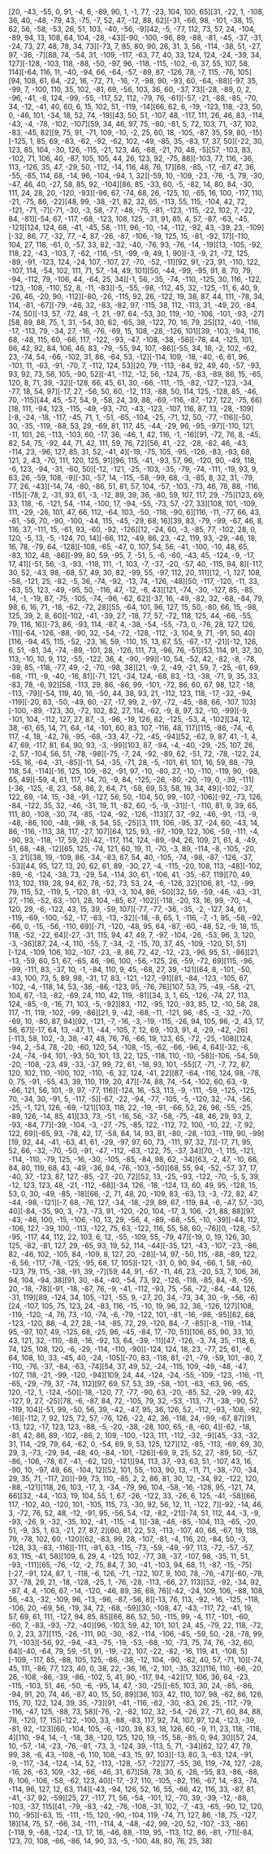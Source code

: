[20, -43, -55, 0, 91, -4, 6, -89, 90, 1, -1, 77, -23, 104, 100, 65][31, -22, 1, -108, 36, 40, -48, -79, 43, -75, -7, 52, 47, -12, 88, 62][-31, -66, 98, -101, -38, 15, 62, 56, -58, -53, 26, 51, 103, -40, -56, -9][42, -5, -77, 112, 73, 57, 24, -104, -89, 94, 13, 108, 64, 104, -28, -43][-90, -100, -96, 89, -88, -81, -45, -37, -31, -24, 73, 27, 48, 78, 34, 73][-73, 7, 85, 80, 90, 26, 31, 3, 56, -114, -38, 51, -27, 97, -36, -7][88, 74, -54, 31, -109, -117, -63, 77, 40, 33, 124, 124, -24, -39, 34, 127][-128, -103, 118, -88, -50, -97, 96, -118, -115, -102, -6, 37, 55, 107, 58, 114][-64, 116, 11, -40, -94, 66, -64, -57, -89, 87, -126, 78, -7, 115, -76, 105][94, 108, 61, 64, -22, 16, -72, 71, -16, -7, -98, 90, -93, 60, -64, -88][-97, 35, -99, 7, -100, 110, 35, 102, -81, 69, -56, 103, 36, 60, -37, 73][-28, -89, 0, 2, -96, -41, -8, 124, -99, -55, -117, 52, 112, -79, 76, -61][-57, -21, -88, -85, -70, 34, -12, -41, 40, 60, 6, 15, 102, 51, -119, -14][66, 62, 6, -19, -123, 118, -23, 50, 0, -46, 101, -34, 18, 52, 74, -19][43, 50, 51, -107, 48, -117, 111, 26, 46, 83, -114, -43, -4, -78, -102, -107][59, 34, 46, 97, 75, -80, -81, 5, 72, 103, 71, -37, 102, -83, -45, 82][9, 75, 91, -71, 109, -10, -2, 25, 60, 18, -105, -87, 35, 59, 80, -15][-125, 1, 85, 69, -83, -62, -92, -62, 102, -49, -85, 35, -83, 17, 37, 50][-22, 30, 123, 85, 104, -30, 126, -115, -21, 123, 46, -68, -21, 70, 48, -5][57, -103, 83, -102, 71, 106, 40, -87, 105, 105, 44, 26, 123, 92, -75, 88][-103, 77, 116, -36, 113, -126, 35, 47, -29, 50, -112, -14, 116, 48, 76, 17][68, -85, -17, -67, 47, 36, -55, -85, 114, 68, -14, 96, -104, -94, 1, 32][-59, 10, -109, -23, -76, -5, 79, -30, -47, 46, 40, -27, 58, 85, 92, -104][86, 85, -33, 60, -5, -82, 14, 80, 84, -30, 111, 24, 28, 20, -120, -93][-96, 67, -74, 68, 26, -125, 10, -65, 16, 100, -117, 110, -21, -75, 86, -22][48, 99, -38, -21, 82, 32, 65, -113, 55, 115, -104, 42, 72, -121, -71, -7][-71, -30, -3, 58, -77, -48, -75, -81, -123, -115, -22, 102, 7, -22, 84, -81][-54, 67, -117, -68, -123, 108, 125, -31, 91, 85, 4, 57, -87, -63, -45, -121][124, 124, 68, -41, -45, 58, -111, 96, -10, -14, -112, -92, 43, -39, 23, -109][-32, 86, 77, -32, 77, -4, 87, -26, -87, -106, -19, 125, 15, -81, -92, 17][-110, 104, 27, 118, -61, 0, -57, 33, 82, -32, -40, -76, 93, -76, -14, -19][13, -105, -92, 118, 22, -43, -103, 7, -62, -116, -51, -99, -9, 49, 1, 90][-3, -9, 21, -72, 125, -89, -91, -123, 124, -24, 107, -107, 27, -70, -52, -11][92, 91, -23, 91, -110, 122, -107, 114, -54, 102, 111, 71, 57, -14, 49, 101][50, -44, -99, -95, 91, 8, 70, 79, -94, -112, 79, -106, 44, -64, 25, 34][-1, 56, -35, -74, -110, -125, 30, 116, -122, -123, -108, -110, 52, 8, -11, -83][-5, -55, -98, -112, 45, 32, -125, -11, 6, 40, 9, -26, 46, -20, 90, -112][-80, -26, -115, 92, 26, -122, 19, 38, 87, 44, 111, -78, 34, 114, -81, -67][-79, -46, 32, -83, -82, 97, -115, 38, 112, -113, 31, -49, 20, -84, -74, 50][-13, 57, -72, 48, -1, 21, -97, 64, -53, 30, 119, -10, -106, -101, -93, -27][58, 89, 88, 75, 1, 31, -54, 30, 62, -65, 38, -122, 70, 16, 79, 25][12, -40, -116, -17, -113, 79, -34, 27, -16, -76, -69, 15, 108, -28, -126, 101][39, -103, -94, 116, 68, -48, 115, 60, -66, 117, -122, -93, -47, -108, -38, -56][-78, 44, -125, 101, 66, 42, 92, 84, 106, 46, 83, -79, -55, 94, 107, -86][-55, 34, 18, -2, 102, -62, 23, -74, 54, -66, -102, 31, 86, -64, 53, -12][-114, 109, -18, -40, -6, 61, 96, -101, 11, -63, -91, -70, 7, -112, 124, 53][20, 79, -113, -84, 92, 49, 40, -57, -93, 93, 92, 73, 56, 105, -90, 52][-41, -112, -12, 56, -124, 75, -83, -89, 86, 15, -65, 120, 8, 71, 39, -32][-128, 66, 45, 61, 30, -66, -111, -15, -82, -127, -123, -34, -77, 18, 54, 97][-17, 27, -56, 50, 60, -12, 113, -88, 50, 114, 125, -128, 85, -46, 70, -115][44, 45, -57, 54, 9, -58, 24, 39, 88, -69, -116, -87, -127, 122, -75, 66][18, 111, -94, 123, -115, -49, -93, -70, -43, -123, -107, 116, 87, 13, -28, -109][-8, -24, -18, -117, -45, 71, 1, -51, -65, -104, -25, -71, 12, 50, -77, -116][-50, 30, -35, -119, -88, 53, 29, -69, 81, 117, 45, -44, -29, 96, -95, -97][-110, 121, -11, 101, 26, -113, -103, 60, -17, 36, -46, 1, 42, 116, -1, -16][91, -72, 76, 8, -45, 82, 54, 75, -92, 44, 71, 42, 111, 59, 76, 72][56, 41, -22, -28, -82, 46, -43, -114, 23, -96, 127, 85, 31, 52, -41, 4][-19, -75, 105, -95, -126, -83, -93, 68, 121, 2, 43, -70, 111, 120, 125, 91][96, 115, -41, -93, 57, 96, -120, 90, -49, 118, -6, 123, -94, -31, -60, 50][-12, -121, -25, -103, -35, -79, -74, -111, -19, 93, 9, 63, 26, -59, 108, -9][-30, -57, 14, -115, -58, -99, 68, -3, -85, 8, 32, 31, -79, 77, 26, -43][-14, 74, -80, -86, 51, 81, 57, 104, -57, -103, -73, 46, 78, 88, -116, -115][-78, 2, -31, 93, 61, -3, -12, 89, 39, 36, -80, 59, 107, 117, 29, -75][123, 69, 33, 118, -6, -121, 54, -114, -100, 17, -94, -55, -73, 57, -27, 33][108, 101, -109, 111, -29, -26, 101, 47, 66, 112, -64, 103, -50, -118, -90, 6][116, -11, -77, 66, 43, -61, -56, 70, -90, -100, -44, 115, -45, -29, 68, 16][39, 83, -79, -99, -67, 46, 8, 116, 37, -111, 15, -61, 93, -60, -92, -126][12, -24, 60, -3, -85, 77, -102, 28, 0, 120, -5, 13, -5, -124, 70, 14][-66, 112, -49, 86, 23, -42, 119, 93, -29, -46, 18, 16, 78, -79, 64, -128][-108, -65, -47, 0, 107, 54, 56, -41, -100, -10, 48, 65, -83, 102, 48, -86][-99, 80, 59, -95, 7, -51, 5, -6, -60, -43, 45, -124, -9, -17, 17, 41][-51, 56, -3, -93, -118, 111, -1, 103, -7, -37, -20, -57, 40, -115, 94, 8][-117, 30, 52, -43, 98, -68, 57, 49, 30, 82, -99, 55, -97, 112, 20, 111][12, -1, 127, 108, -58, -121, 25, -82, -5, 36, -74, -92, -13, 74, -126, -48][50, -117, -120, -11, 33, -63, 55, 123, -49, -95, 50, -116, 47, -12, -6, 43][121, -74, -30, -127, 85, -85, 14, -1, -19, 87, -75, -105, -74, -96, -62, 62][-37, 16, -49, -82, 32, -68, -84, 79, 98, 6, 16, 71, -18, -62, -72, 28][55, -64, 101, 96, 127, 15, 50, -80, 66, 15, -98, 125, 39, 2, 8, 60][-102, -41, -39, 27, -18, 77, 57, -72, 118, 125, 44, -66, -55, 79, 116, 16][-73, 86, -93, 114, -87, 4, -38, -54, -55, -73, 0, -76, 28, 127, 126, -11][-64, -126, -88, -90, 32, -54, -72, -128, -112, -3, 104, 9, 71, -91, 50, 40][116, -94, 45, 115, -52, -23, 16, 59, -110, 15, 13, 67, 55, -67, -17, -21][-12, 126, 6, 51, -81, 34, -74, -89, -101, 28, -126, 111, 73, -96, 76, -51][53, 114, 91, 37, 30, 113, -10, 10, 9, 112, -55, -122, 36, 4, -90, -99][-10, 54, -52, 42, -82, -8, -78, -39, 85, -118, -77, 49, -2, -70, -98, 38][21, -9, 2, -49, -21, 59, 7, -25, -61, 69, -68, -111, -9, -40, -16, 81][-71, 121, -34, 124, -68, 83, -13, -38, -71, 9, 35, 33, -83, 78, -6, 92][58, -113, 29, 86, -86, 99, -101, -72, 86, 60, 67, 98, 127, -18, -113, -79][-54, 119, 40, 16, -50, 44, 38, 93, 21, -112, 123, 118, -17, -32, -94, -119][-20, 63, -50, -49, 60, -27, -17, 99, 2, -97, -72, -45, -88, 66, -107, 103][-100, -89, -123, 30, -72, 102, 82, 27, 114, -62, -9, 8, 97, 32, -10, -99][-9, -101, 104, -112, 127, 27, 87, -3, -96, -19, 126, 62, -125, -53, 4, -102][34, 12, 38, -61, 65, 14, 71, 64, -14, -101, 60, 83, 107, -116, 48, 117][115, -86, -74, -6, 117, -4, 18, -42, 76, -95, -68, -33, 47, -72, -45, -94][52, -62, 9, 87, 41, -1, 4, 47, 69, -117, 81, 64, 90, 93, -3, -99][103, 87, -94, -4, -40, -29, -25, 107, 26, -2, 57, -104, 56, 51, -78, -98][-75, -7, 24, -92, -89, 62, -51, 72, -78, -122, 24, -55, 16, -64, -31, -85][-11, 54, -35, -71, 28, -5, -101, 61, 101, 16, 59, 88, -79, 118, 54, -114][-16, 125, 109, -82, -91, 97, -10, -80, 27, -10, -110, -119, 90, -98, 65, 49][-59, 4, 61, 117, -14, 70, -9, 84, -125, -26, -80, -20, -19, 0, -39, -111][-36, -125, -8, 23, -58, 86, 2, 64, 71, -58, 69, 53, 58, 19, 34, 49][-102, -37, 122, 69, -14, 15, -38, -91, -127, 56, 50, -104, 50, 99, -107, -106][-92, -73, 126, -84, -122, 35, 32, -46, -31, 19, 11, -82, 60, -5, -9, -31][-1, -110, 81, 9, 39, 65, 111, 80, -108, -30, 74, -85, -124, -92, -126, -113][7, 37, -92, -46, -91, -13, -9, -48, -86, 100, -48, -98, -8, 54, 55, -25][3, 111, 106, -95, 37, -24, 60, -43, 14, 86, -116, -113, 38, 117, -27, 107][64, 125, 93, -97, -109, 122, 106, -59, -111, -4, -90, 93, -118, -17, 59, 2][-42, -117, 114, 124, -89, -94, 26, 109, 21, 61, 4, -49, 51, 68, -48, -12][65, 125, -74, 121, 60, 19, 11, -70, -3, 89, -114, -8, -105, -20, -3, 21][38, 19, -109, 86, -34, -83, 67, 54, 40, -105, -74, -98, -87, -126, -37, -53][44, 95, 127, 13, 20, 62, 61, 89, -30, 27, -4, -115, -20, 108, 113, -48][-102, -89, -6, -124, -38, 73, -29, 54, -114, 30, 61, -106, 41, -35, -67, 119][70, 49, 113, 102, 119, 28, 94, 62, 78, -52, 73, 53, 24, -6, -126, 32][106, 81, -12, -99, 79, 115, 52, -119, 5, -120, 81, -93, -3, 104, 86, -50][32, 59, -59, -46, -43, -31, 27, -116, -52, 63, -101, 28, 104, -85, 67, -102][-118, -20, 13, 16, 99, -70, -4, 120, 29, -6, -122, 43, 15, 39, -59, 107][-77, -77, -36, -35, -2, -127, 34, 61, -119, -69, -100, -52, -17, -63, -13, -32][-18, -8, 65, 1, -116, -7, -1, 95, -58, -92, -66, 0, -15, -56, -110, 69][-71, -120, -48, 95, 64, -87, -60, -48, 52, -9, 18, 15, 118, -52, -22, 64][-27, -31, 115, 94, 47, 49, 7, -97, -104, -26, -53, 96, 3, 120, -3, -36][87, 24, -4, 110, -55, 7, -34, -2, -15, 70, 37, 45, -109, -120, 51, 51][-124, -109, 106, 102, -107, -23, -8, 86, 72, 42, -12, -23, -96, 95, 51, -86][21, -13, -59, 60, 51, 67, -65, 46, -96, 100, -56, -125, 26, -59, -72, 69][115, -96, -99, -111, 83, -37, 10, -1, -84, 110, 9, 45, -68, 27, 39, -121][64, 8, -101, -50, -43, 100, 73, 5, 89, 98, -31, 17, 83, -121, -127, -91][81, -84, -123, -105, 67, -102, -4, -118, 14, 53, -36, -86, -123, 95, -76, 76][107, 53, 75, -49, -58, -21, 104, 67, -13, -82, -69, 24, 110, 42, 119, -81][34, 3, 1, 65, -126, -74, 27, 113, 124, -85, -9, -16, 71, 103, -5, -92][83, -112, -95, 120, -93, 85, 12, -10, 58, 28, 117, -11, 119, -102, -99, -86][21, 9, -42, -68, -11, -121, 96, -85, -3, -32, -70, -69, 10, -80, 87, 94][92, -121, -7, -16, -3, -19, -115, -26, 94, 105, 96, -2, 43, 17, 56, 67][-17, 64, 13, -47, 11, -44, -105, 7, 12, 69, -103, 91, 4, -29, -42, -26][-113, 58, 102, -3, 38, -47, 48, 76, 76, -66, 19, 123, 65, -72, -25, -108][124, -94, 2, -54, 78, -20, -60, 120, 54, -108, -15, -62, -66, -96, 4, 64][-32, -6, -24, -74, -94, 101, -93, 50, 101, 13, 22, 125, -118, 110, -10, -58][-106, -54, 59, -20, -108, -23, 49, -33, -37, 99, 72, 61, -18, 93, 101, -55][7, -71, -7, 72, 87, 120, 102, 110, -100, 102, -110, -6, 32, 124, -41, 22][87, -64, -116, 124, 98, -78, 0, 75, -91, -55, 43, 39, 110, 119, 20, 47][-74, 88, 74, -54, -102, 60, 63, -9, -66, 121, 56, 101, -9, 97, -77, 116][-124, 16, -53, 113, -9, -111, -59, -125, -125, 70, -34, 30, -91, 5, -117, -5][-67, -22, -94, -77, -105, -5, -120, 32, -74, -56, -25, -1, 121, 126, -69, -121][103, 118, 22, -19, -91, -66, 52, 26, 96, -55, -25, -89, 126, -14, 85, 41][33, 73, -51, -16, 56, -37, -58, -75, -48, 46, 29, 93, 2, -93, -84, 77][-39, -104, -3, -27, -75, -85, 122, -112, 72, 100, -10, 22, -7, 92, 122, 69][-65, 93, -78, 42, 17, -58, 84, 14, 93, 81, -80, -28, -103, -119, 90, -99][19, 92, 44, -41, -63, 41, 61, -29, -97, 97, 60, 73, -111, 97, 32, 7][-17, 71, 95, 52, 66, -32, -70, -50, -91, -47, -112, -63, -122, 75, -37, 34][70, -1, 115, -121, -114, -110, -79, 125, -16, -30, -105, -85, -84, 98, 62, -34][63, -2, 47, -10, 66, 84, 80, 119, 68, 43, -49, -36, 94, -76, -103, -50][68, 55, 94, -52, -57, 37, 17, -40, 37, -123, 87, 127, -85, -27, -20, 72][52, 13, -25, -93, -122, -70, -5, 5, 39, -12, 123, 123, 48, -21, -112, -68][-34, 126, -18, -124, 13, 60, 49, 95, -128, 15, 53, 0, 30, -49, -85, -18][66, -2, 71, 48, 20, -109, 83, -63, 13, -3, -72, 82, 47, -44, -98, -121][-7, 68, -76, 127, -34, -18, -29, 89, 67, -119, 84, -6, -47, 57, -30, 40][-84, -35, 90, 3, -73, -73, 91, -120, -20, 104, -17, 3, 106, -21, 88, 88][97, -43, -46, 100, -15, -106, -10, 13, 29, -56, 4, -89, -68, -55, -10, -39][-44, 112, -106, 127, -39, 100, -113, -122, 75, 63, -122, 116, 55, 58, 60, -76][0, -128, -57, -95, -117, 44, 112, 22, 103, 6, 12, -55, -109, 55, -79, 47][-19, 0, 19, 126, 30, 125, -82, -81, 127, 29, -65, 93, 19, 52, 114, -44][-35, 121, -43, -107, -23, -86, 82, -46, 102, -105, 84, -109, 8, 127, 20, -28][-14, 97, -50, 115, -88, -89, 122, -6, 56, -117, -78, -125, -95, 68, 17, 105][-121, -31, 0, 90, 94, -66, 1, 58, -60, -123, 79, 115, -38, -91, 39, -7][59, 44, 91, -67, -11, 46, 23, -20, 53, 7, 106, 36, 94, 104, -94, 38][91, 30, -84, -40, -54, 73, 92, -126, -118, -85, 84, -8, -59, 20, -18, -78][-91, -18, -87, 76, -9, -41, -112, -93, 75, -56, -72, -84, -44, 126, -31, 119][89, -124, 34, 105, -121, -55, 9, -27, 20, 34, -73, 34, 30, -9, -56, -6][24, -107, 105, 75, 123, 24, -83, 116, -15, -10, 19, 96, 32, 36, -126, 127][108, -119, -120, -4, 76, 73, -10, -74, -6, -79, -122, 101, -81, -16, -98, -95][62, 68, -123, -120, 88, -4, 27, 28, -14, -85, 72, 29, -120, 84, -7, -85][-8, -119, -114, 95, -97, 107, 49, -125, 68, -25, 96, -45, -84, 17, -70, 51][106, 65, 90, 33, 10, 43, 121, 32, -110, -88, -16, -92, 13, 64, -39, -11][47, -126, -3, 74, 35, -118, 6, 74, 125, 108, 120, -6, -29, -114, -110, -90][-124, 124, 18, 23, -77, 25, 61, -6, 64, 108, 10, 33, -45, 40, -24, -105][-70, 83, -118, 81, -21, -79, -59, 101, -80, 7, -110, -76, -37, -84, -63, -74][54, 37, 49, 52, -24, -115, 109, -49, -48, -47, -107, 118, -21, -99, -120, -94][109, 24, 44, -124, -24, -55, -109, -123, -116, -11, -65, -29, -79, 37, -74, 112][97, 69, 57, 53, 39, -58, -101, -63, -63, 96, -65, 120, -12, 1, -124, -50][-18, -120, 77, -77, -90, 63, -20, -85, 52, -29, -99, 42, -127, 9, 27, -25][78, -6, -87, 84, 72, -105, 79, 32, -53, -113, -71, -38, -90, 57, -119, 104][-51, 99, -50, 56, 39, -42, -47, 95, 36, 126, 52, -112, -93, -108, -92, -16][-112, 7, 92, 125, 72, 57, -76, 126, -22, 42, 36, -118, 24, -99, -67, 87][91, -13, 122, -17, 123, 123, -88, -5, -20, -38, -28, 100, 65, -8, -60, 4][-62, -18, -81, 42, 86, 89, -102, -86, 2, 109, -100, -123, 111, -112, -32, -9][45, -33, -32, 31, 114, -29, 79, 64, -62, 0, -54, 69, 9, 53, 125, 127][12, -85, -113, -69, 69, 30, 29, 3, -73, -29, 94, -48, 40, -84, -101, -126][-69, 9, 25, 52, 27, -89, 50, -57, -86, -106, -78, 67, -41, -62, 120, -121][94, 113, 37, -93, 63, 51, -107, 43, 16, -90, 10, -97, 49, 66, -104, 12][52, 101, 55, -103, 90, 13, -11, 71, -38, -70, -34, 29, 35, 71, -117, 20][-99, 73, 110, -85, 2, 2, 86, 81, 30, 12, -34, 92, -122, 120, -88, -121][118, 26, 103, -17, 3, -34, -79, 96, 104, -58, -16, -128, 95, -121, 74, 66][32, -44, -103, 19, 104, 55, 1, 67, -26, -122, 33, -26, 6, 125, -41, -58][66, 117, -102, 40, -120, 101, -105, 115, 73, -30, 92, 56, 12, 11, -122, 7][-92, -14, 46, 3, -72, 76, 52, 48, -12, -91, 95, -56, 54, -12, -82, -21][-74, 51, 112, 44, -3, -9, -93, -26, 9, -32, -35, 102, -41, -115, -4, 1][-38, -46, -85, -104, 113, -65, -20, 51, -9, 35, 1, 63, -21, 27, 87, 2][60, 81, 22, 53, -113, -107, 40, 66, -67, 19, 118, 79, -78, 102, 60, -120][62, -83, 99, 28, -107, -81, -4, 116, 20, -84, 50, -3, -128, 33, -83, -116][-111, -91, 63, -115, -73, -59, -49, -97, 113, -72, -57, -57, 63, 115, -41, 58][109, 6, 29, 4, -125, 102, -77, 38, -37, -107, 98, -35, 11, 51, -93, -111][65, -76, -12, -2, 75, 84, 7, 30, -41, -103, 94, 68, 11, -87, -15, -75][-27, -91, 124, 87, 1, -118, -6, 126, -71, -122, 107, 9, 100, 78, -76, -47][-60, -78, 37, -78, 29, 21, -18, -128, -25, 1, -76, -28, -113, -66, 27, 113][52, -92, -34, 92, -87, 4, 4, -106, 67, -14, -120, -46, 89, 36, 68, 76][-42, -24, 109, 106, -88, 108, 56, -43, -32, -109, 96, -13, -96, -87, -56, 8][-13, 76, 113, -92, -16, -125, -118, -106, 20, -69, 56, -19, 34, 72, -68, -59][30, -108, 47, -43, -117, 72, -41, 19, 57, 69, 61, 111, -127, 94, 85, 85][66, 86, 52, 50, -115, 99, -4, 117, -101, -60, -60, 7, -83, -93, -72, -40][96, -103, 59, 42, 101, 101, 24, 45, -79, 22, 118, -72, 0, 2, 23, 37][115, -26, -111, 90, -30, -82, -114, -106, -45, -59, 50, -28, -78, 99, 71, -103][-56, 92, -94, -43, -75, -19, -53, -68, -10, -73, 75, 74, 76, -32, 60, 64][-40, -64, 79, 59, -51, 91, -19, -22, 107, -22, -82, -16, 119, 41, -108, 5][-109, -117, 85, -88, 105, 125, -86, -38, -12, 104, -90, -82, 40, 57, -71, 10][-74, 45, 111, -86, 77, 123, 40, 0, 38, 22, -36, 16, -2, 101, -35, 32][116, 110, -66, -20, 26, -108, -86, -39, -86, -102, 5, 41, 90, -117, 94, -42][17, 106, 36, 64, -23, -115, -103, 51, 46, -50, -6, -95, 14, 47, -30, -25][-65, 103, 30, 24, -85, -86, -94, 91, 20, 74, 46, -87, 40, 15, 50, 89][36, 103, 42, 110, 107, 98, -62, 86, 126, 115, 70, 122, 124, 39, 35, -73][91, -41, -116, -62, -30, -83, 26, 25, -117, -79, -116, -47, 125, -88, 73, 58][-76, -2, -82, 102, 32, -54, -26, 27, -71, 60, 84, 88, 78, -120, 17, 15][-122, -100, 33, -88, -83, 117, 92, 74, 107, 97, 124, -123, -39, -81, 92, -123][60, -104, 105, -6, -120, 39, 83, 18, 126, 60, -9, 11, 23, 118, -118, 4][110, -94, 14, -1, -18, 38, -120, 125, 120, 19, -15, 58, -85, 0, 94, 30][57, 24, 10, -57, -14, -23, -76, -81, -73, 3, -124, 39, -113, 5, 71, -34][62, 127, 47, 79, 99, 38, -6, 43, -108, -6, 110, 108, -43, 15, 97, 103][-13, 80, 3, -63, 124, -91, -9, -117, -34, -124, -14, 52, -113, -128, -57, -72][77, -55, 36, 119, -74, 127, -28, -16, 26, -63, 109, -32, -66, -46, 31, 67][58, 78, 30, 6, -26, -55, 83, -86, -88, 8, 106, -106, -58, -62, 123, 40][-17, -37, 110, -105, -82, 116, -67, 14, -83, -74, -114, 96, 127, 12, 63, 114][-43, -94, 126, 52, 16, 55, -66, 42, 116, 33, -87, 81, -41, -37, 92, -59][25, 27, -117, 71, 56, -54, -101, 12, -70, 39, -39, -12, -88, -103, -37, 115][41, -79, -83, -42, -76, -108, -31, 102, -7, -43, -65, -90, 12, 120, 110, -95][-63, 15, -111, -15, 120, -90, -104, 119, -74, 71, 127, 86, -18, 75, -127, 18][14, 75, 57, -66, 34, -111, -114, 4, -48, -42, 99, -20, 52, -107, -33, -86][-118, 9, -68, -124, -13, 17, 16, -46, 88, -119, 95, -113, 112, 86, -81, -71][-84, 123, 70, 108, -66, -86, 14, 90, 33, -5, -100, 48, 80, 76, 25, 38]